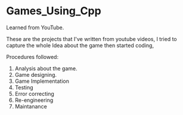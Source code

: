 # Games_Using_Cpp
Learned from YouTube.

These are the projects that I've written from youtube videos,
I tried to capture the whole Idea about the game then started coding,

Procedures followed:
1. Analysis about the game.
2. Game designing.
3. Game Implementation
4. Testing
5. Error correcting
6. Re-engineering
7. Maintanance
